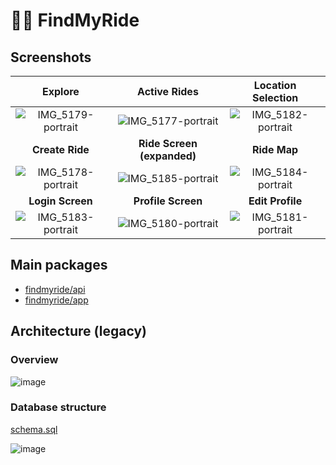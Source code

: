 # 🚴‍♂️ FindMyRide

## Screenshots

|                                                  Explore                                                  |                                               Active Rides                                                |                                            Location Selection                                             |
| :-------------------------------------------------------------------------------------------------------: | :-------------------------------------------------------------------------------------------------------: | :-------------------------------------------------------------------------------------------------------: |
| ![IMG_5179-portrait](https://github.com/seralexeev/findmyride/assets/4503354/7400cfd3-c831-47c9-9953-f4449fbba272) | ![IMG_5177-portrait](https://github.com/seralexeev/findmyride/assets/4503354/03659bdf-c21d-49f0-96cf-fcacbca1f23e) | ![IMG_5182-portrait](https://github.com/seralexeev/findmyride/assets/4503354/8b9e0569-e58b-4386-979f-3edce0c04047) |
|                                              **Create Ride**                                              |                                        **Ride Screen (expanded)**                                         |                                               **Ride Map**                                                |
| ![IMG_5178-portrait](https://github.com/seralexeev/findmyride/assets/4503354/d2e6a97d-3f3c-48e9-af7c-a8b601e8d806) | ![IMG_5185-portrait](https://github.com/seralexeev/findmyride/assets/4503354/cb080fd2-5a82-49bf-82a2-ef8f55f82286) | ![IMG_5184-portrait](https://github.com/seralexeev/findmyride/assets/4503354/6a5d5c6b-a5a7-4b69-9bbb-574fbd9b6889) |
|                                             **Login Screen**                                              |                                            **Profile Screen**                                             |                                             **Edit Profile**                                              |
| ![IMG_5183-portrait](https://github.com/seralexeev/findmyride/assets/4503354/9c94181e-737f-4792-9d0c-197b59b273b7) | ![IMG_5180-portrait](https://github.com/seralexeev/findmyride/assets/4503354/97b2fede-fe6d-4176-be12-7b7336a11b04) | ![IMG_5181-portrait](https://github.com/seralexeev/findmyride/assets/4503354/bd4f0549-d79e-4eb9-8a01-5908abf8d0aa) |

## Main packages

-   [findmyride/api](https://github.com/seralexeev/findmyride/tree/main/projects/api)
-   [findmyride/app](https://github.com/seralexeev/findmyride/tree/main/projects/app)

## Architecture (legacy)

### Overview

![image](https://github.com/seralexeev/findmyride/assets/4503354/6ef21b65-00e1-475b-89a6-260603f90024)

### Database structure

[schema.sql](https://github.com/seralexeev/findmyride/blob/main/projects/api/src/migrations/schema.sql)

![image](https://github.com/seralexeev/findmyride/assets/4503354/2f8c440b-61fd-4461-ae24-5c3c37379fa2)

